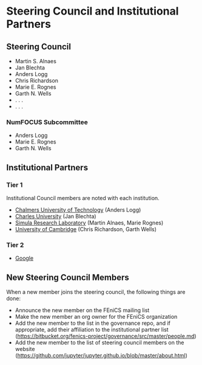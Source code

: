 # Steering Council and Institutional Partners

## Steering Council

- Martin S. Alnaes
- Jan Blechta
- Anders Logg
- Chris Richardson
- Marie E. Rognes
- Garth N. Wells
- . . .
- . . .


### NumFOCUS Subcommittee

- Anders Logg
- Marie E. Rognes
- Garth N. Wells


## Institutional Partners

### Tier 1

Institutional Council members are noted with each institution.

- [Chalmers University of Technology](http://www.chalmers.se/) (Anders Logg)
- [Charles University](http://www.cuni.cz/) (Jan Blechta)
- [Simula Research Laboratory](http://www.simula.no/) (Martin Alnaes, Marie Rognes)
- [University of Cambridge](http://www.cam.ac.uk/) (Chris Richardson, Garth Wells)


### Tier 2

- [Google](https://www.google.com/)


## New Steering Council Members

When a new member joins the steering council, the following things are done:
- Announce the new member on the FEniCS mailing list
- Make the new member an org owner for the FEniCS organization
- Add the new member to the list in the governance repo, and if
  appropriate, add their affiliation to the institutional partner list
  (<https://bitbucket.org/fenics-project/governance/src/master/people.md>)
- Add the new member to the list of steering council members on the
  website
  (<https://github.com/jupyter/jupyter.github.io/blob/master/about.html>)
